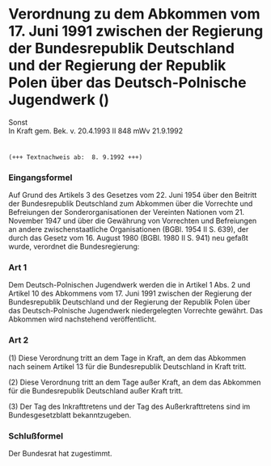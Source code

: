 Verordnung zu dem Abkommen vom 17. Juni 1991 zwischen der Regierung der Bundesrepublik Deutschland und der Regierung der Republik Polen über das Deutsch-Polnische Jugendwerk ()
================================================================================================================================================================================

Sonst  
In Kraft gem. Bek. v. 20.4.1993 II 848 mWv 21.9.1992

### 

```
 
(+++ Textnachweis ab:  8. 9.1992 +++)
```

### Eingangsformel

Auf Grund des Artikels 3 des Gesetzes vom 22. Juni 1954 über den Beitritt der Bundesrepublik Deutschland zum Abkommen über die Vorrechte und Befreiungen der Sonderorganisationen der Vereinten Nationen vom 21. November 1947 und über die Gewährung von Vorrechten und Befreiungen an andere zwischenstaatliche Organisationen (BGBl. 1954 II S. 639), der durch das Gesetz vom 16. August 1980 (BGBl. 1980 II S. 941) neu gefaßt wurde, verordnet die Bundesregierung:

### Art 1

Dem Deutsch-Polnischen Jugendwerk werden die in Artikel 1 Abs. 2 und Artikel 10 des Abkommens vom 17. Juni 1991 zwischen der Regierung der Bundesrepublik Deutschland und der Regierung der Republik Polen über das Deutsch-Polnische Jugendwerk niedergelegten Vorrechte gewährt. Das Abkommen wird nachstehend veröffentlicht.

### Art 2

(1) Diese Verordnung tritt an dem Tage in Kraft, an dem das Abkommen nach seinem Artikel 13 für die Bundesrepublik Deutschland in Kraft tritt.

(2) Diese Verordnung tritt an dem Tage außer Kraft, an dem das Abkommen für die Bundesrepublik Deutschland außer Kraft tritt.

(3) Der Tag des Inkrafttretens und der Tag des Außerkrafttretens sind im Bundesgesetzblatt bekanntzugeben.

### Schlußformel

Der Bundesrat hat zugestimmt.
